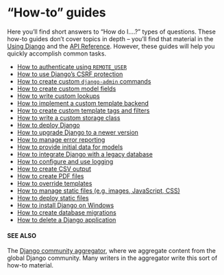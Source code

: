 # “How-to” guides

Here you’ll find short answers to “How do I….?” types of questions. These
how-to guides don’t cover topics in depth – you’ll find that material in the
[Using Django](../topics/index.md) and the [API Reference](../ref/index.md). However, these guides will help
you quickly accomplish common tasks.

* [How to authenticate using `REMOTE_USER`](auth-remote-user.md)
* [How to use Django’s CSRF protection](csrf.md)
* [How to create custom `django-admin` commands](custom-management-commands.md)
* [How to create custom model fields](custom-model-fields.md)
* [How to write custom lookups](custom-lookups.md)
* [How to implement a custom template backend](custom-template-backend.md)
* [How to create custom template tags and filters](custom-template-tags.md)
* [How to write a custom storage class](custom-file-storage.md)
* [How to deploy Django](deployment/index.md)
* [How to upgrade Django to a newer version](upgrade-version.md)
* [How to manage error reporting](error-reporting.md)
* [How to provide initial data for models](initial-data.md)
* [How to integrate Django with a legacy database](legacy-databases.md)
* [How to configure and use logging](logging.md)
* [How to create CSV output](outputting-csv.md)
* [How to create PDF files](outputting-pdf.md)
* [How to override templates](overriding-templates.md)
* [How to manage static files (e.g. images, JavaScript, CSS)](static-files/index.md)
* [How to deploy static files](static-files/deployment.md)
* [How to install Django on Windows](windows.md)
* [How to create database migrations](writing-migrations.md)
* [How to delete a Django application](delete-app.md)

#### SEE ALSO
The [Django community aggregator](https://www.djangoproject.com/community/), where we aggregate content from the
global Django community. Many writers in the aggregator write this sort of
how-to material.
